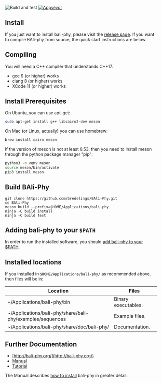 ![Build and test](https://github.com/bredelings/BAli-Phy/workflows/Build%20and%20test/badge.svg)
[![Appveyor](https://ci.appveyor.com/api/projects/status/q68hnnoelqqvwsy2?svg=true)](https://ci.appveyor.com/project/bredelings/bali-phy)

Install
-------

If you just want to install bali-phy, please visit the [release page](http://www.bali-phy.org/download.php).  If you want to compile BAli-phy from source, the quick start instructions are below.

Compiling
---------

You will need a C++ compiler that understands C++17.
 * gcc 9 (or higher) works
 * clang 8 (or higher) works
 * XCode 11 (or higher) works

Install Prerequisites
---------------------
On Ubuntu, you can use apt-get:
```bash
sudo apt-get install g++ libcairo2-dev meson
```

On Mac (or Linux, actually) you can use homebrew:
```bash
brew install cairo meson
```

If the version of meson is not at least 0.53, then you need to install
meson through the python package manager "pip":
```bash
python3 -m venv meson
source meson/bin/activate
pip3 install meson
```

Build BAli-Phy
--------------
```
git clone https://github.com/bredelings/BAli-Phy.git
cd BAli-Phy
meson build --prefix=$HOME/Applications/bali-phy
ninja -C build install
ninja -C build test
```

Adding bali-phy to your `$PATH`
------------------------------

In order to run the installed software, you should [add bali-phy to your $PATH](http://bali-phy.org/README.xhtml#path).

Installed locations
------------------

If you installed in `$HOME/Applications/bali-phy/` as recommended above, then files will be in:

| Location                                                       | Files                   |
| -------------------------------------------------------------- | ----------------------- |
| ~/Applications/bali-phy/bin                                    | Binary executables.     |
| ~/Applications/bali-phy/share/bali-phy/examples/sequences      | Example files.          |
| ~/Applications/bali-phy/share/doc/bali-phy/                    | Documentation.          |


Further Documentation
---------------------

* [http://bali-phy.org/](http://bali-phy.org/)
* [Manual](http://bali-phy.org/README.xhtml)
* [Tutorial](http://bali-phy.org/Tutorial4.html)

The Manual describes [how to install](http://bali-phy.org/README.xhtml#installation) bali-phy in greater detail.

